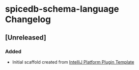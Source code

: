 <!-- Keep a Changelog guide -> https://keepachangelog.com -->

# spicedb-schema-language Changelog

## [Unreleased]
### Added
- Initial scaffold created from [IntelliJ Platform Plugin Template](https://github.com/JetBrains/intellij-platform-plugin-template)
